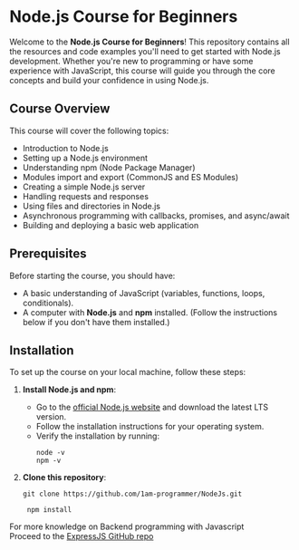# Node.js Course for Beginners

Welcome to the **Node.js Course for Beginners**! This repository contains all the resources and code examples you'll need to get started with Node.js development.
Whether you're new to programming or have some experience with JavaScript, this course will guide you through the core concepts and build your confidence in using Node.js.

## Course Overview

This course will cover the following topics:

- Introduction to Node.js
- Setting up a Node.js environment
- Understanding npm (Node Package Manager)
- Modules import and export (CommonJS and ES Modules)
- Creating a simple Node.js server
- Handling requests and responses
- Using files and directories in Node.js
- Asynchronous programming with callbacks, promises, and async/await
- Building and deploying a basic web application

## Prerequisites

Before starting the course, you should have:

- A basic understanding of JavaScript (variables, functions, loops, conditionals).
- A computer with **Node.js** and **npm** installed. (Follow the instructions below if you don't have them installed.)

## Installation

To set up the course on your local machine, follow these steps:

1. **Install Node.js and npm**:

   - Go to the [official Node.js website](https://nodejs.org/en/) and download the latest LTS version.
   - Follow the installation instructions for your operating system.
   - Verify the installation by running:
     ```
     node -v
     npm -v
     ```

2. **Clone this repository**:

   ```
   git clone https://github.com/1am-programmer/NodeJs.git
   ```

   ```
    npm install
   ```

For more knowledge on Backend programming with Javascript  
Proceed to the [ExpressJS GitHub repo](https://github.com/1am-programmer/ExpressJS)
